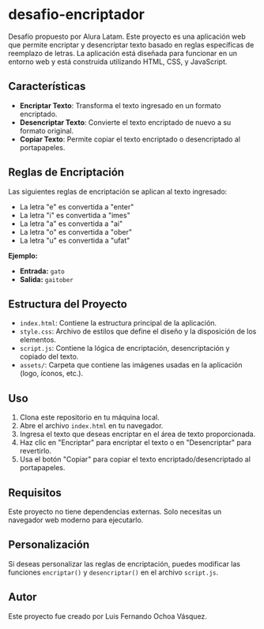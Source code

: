 # desafio-encriptador
Desafío propuesto por Alura Latam.
Este proyecto es una aplicación web que permite encriptar y desencriptar texto basado en reglas específicas de reemplazo de letras. La aplicación está diseñada para funcionar en un entorno web y está construida utilizando HTML, CSS, y JavaScript.

## Características

- **Encriptar Texto**: Transforma el texto ingresado en un formato encriptado.
- **Desencriptar Texto**: Convierte el texto encriptado de nuevo a su formato original.
- **Copiar Texto**: Permite copiar el texto encriptado o desencriptado al portapapeles.

## Reglas de Encriptación

Las siguientes reglas de encriptación se aplican al texto ingresado:

- La letra "e" es convertida a "enter"
- La letra "i" es convertida a "imes"
- La letra "a" es convertida a "ai"
- La letra "o" es convertida a "ober"
- La letra "u" es convertida a "ufat"

**Ejemplo:**

- **Entrada:** `gato`
- **Salida:** `gaitober`

## Estructura del Proyecto

- `index.html`: Contiene la estructura principal de la aplicación.
- `style.css`: Archivo de estilos que define el diseño y la disposición de los elementos.
- `script.js`: Contiene la lógica de encriptación, desencriptación y copiado del texto.
- `assets/`: Carpeta que contiene las imágenes usadas en la aplicación (logo, íconos, etc.).

## Uso

1. Clona este repositorio en tu máquina local.
2. Abre el archivo `index.html` en tu navegador.
3. Ingresa el texto que deseas encriptar en el área de texto proporcionada.
4. Haz clic en "Encriptar" para encriptar el texto o en "Desencriptar" para revertirlo.
5. Usa el botón "Copiar" para copiar el texto encriptado/desencriptado al portapapeles.

## Requisitos

Este proyecto no tiene dependencias externas. Solo necesitas un navegador web moderno para ejecutarlo.

## Personalización

Si deseas personalizar las reglas de encriptación, puedes modificar las funciones `encriptar()` y `desencriptar()` en el archivo `script.js`.

## Autor

Este proyecto fue creado por Luis Fernando Ochoa Vásquez.
